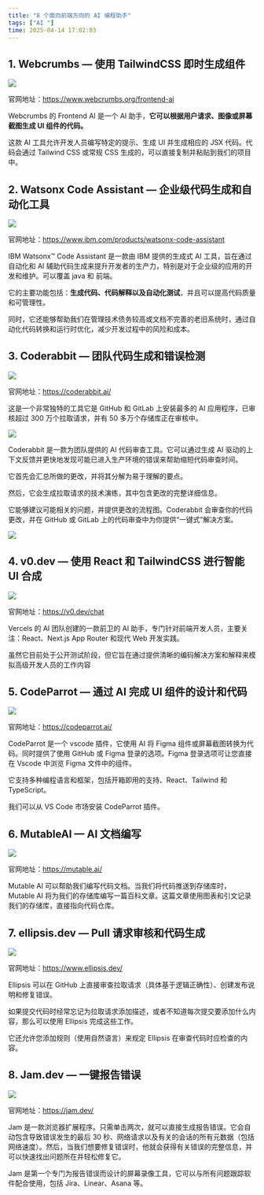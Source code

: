 ```yaml
---
title: "8 个面向前端方向的 AI 编程助手"
tags: ["AI "]
time: 2025-04-14 17:02:03
---
```


## 1\. Webcrumbs — 使用 TailwindCSS 即时生成组件

<img src="/images/71.webp" />

官网地址：https://www.webcrumbs.org/frontend-ai

Webcrumbs 的 Frontend AI 是一个 AI 助手，**它可以根据用户请求、图像或屏幕截图生成 UI 组件的代码。**

这款 AI 工具允许开发人员编写特定的提示、生成 UI 并生成相应的 JSX 代码。代码会通过 Tailwind CSS 或常规 CSS 生成的，可以直接复制并粘贴到我们的项目中。

## 2\. Watsonx Code Assistant — 企业级代码生成和自动化工具

<img src="/images/72.webp" />

官网地址：https://www.ibm.com/products/watsonx-code-assistant

IBM Watsonx™ Code Assistant 是一款由 IBM 提供的生成式 AI 工具，旨在通过自动化和 AI 辅助代码生成来提升开发者的生产力，特别是对于企业级的应用的开发和维护。可以覆盖 java 和 前端。

它的主要功能包括：**生成代码、代码解释以及自动化测试**，并且可以提高代码质量和可管理性。

同时，它还能够帮助我们在管理技术债务较高或文档不完善的老旧系统时，通过自动化代码转换和运行时优化，减少开发过程中的风险和成本。

## 3\. Coderabbit — 团队代码生成和错误检测

<img src="/images/73.webp" />

官网地址：https://coderabbit.ai/

这是一个非常独特的工具它是 GitHub 和 GitLab 上安装最多的 AI 应用程序，已审核超过 300 万个拉取请求，并有 50 多万个存储库正在审核中。

<img src="/images/74.webp" />

Coderabbit 是一款为团队提供的 AI 代码审查工具。它可以通过生成 AI 驱动的上下文反馈并更快地发现可能已进入生产环境的错误来帮助缩短代码审查时间。

它首先会汇总所做的更改，并将其分解为易于理解的要点。

然后，它会生成拉取请求的技术演练，其中包含更改的完整详细信息。

它能够建议可能相关的问题，并提供更改的流程图。Coderabbit 会审查你的代码更改，并在 GitHub 或 GitLab 上的代码审查中为你提供“一键式”解决方案。

<img src="/images/75.webp" />

## 4\. v0.dev — 使用 React 和 TailwindCSS 进行智能 UI 合成

<img src="/images/76.webp" />

官网地址：https://v0.dev/chat

Vercels 的 AI 团队创建的一款前卫的 AI 助手，专门针对前端开发人员，主要关注：React、Next.js App Router 和现代 Web 开发实践。

虽然它目前处于公开测试阶段，但它旨在通过提供清晰的编码解决方案和解释来模拟高级开发人员的工作内容

## 5\. CodeParrot — 通过 AI 完成 UI 组件的设计和代码

<img src="/images/77.webp" />

官网地址：https://codeparrot.ai/

CodeParrot 是一个 vscode 插件，它使用 AI 将 Figma 组件或屏幕截图转换为代码。同时提供了使用 GitHub 或 Figma 登录的选项。Figma 登录选项可让您直接在 Vscode 中浏览 Figma 文件中的组件。

它支持多种编程语言和框架，包括开箱即用的支持、React、Tailwind 和 TypeScript。

我们可以从 VS Code 市场安装 CodeParrot 插件。

## 6\. MutableAI — AI 文档编写

<img src="/images/78.webp" />

官网地址：https://mutable.ai/

Mutable AI 可以帮助我们编写代码文档。当我们将代码推送到存储库时，Mutable AI 将为我们的存储库编写一篇百科文章。这篇文章使用图表和引文记录我们的存储库，直接指向代码仓库。

## 7\. ellipsis.dev — Pull 请求审核和代码生成

<img src="/images/79.webp" />

官网地址：https://www.ellipsis.dev/

Ellipsis 可以在 GitHub 上直接审查拉取请求（具体基于逻辑正确性）、创建发布说明和修复错误。

如果提交代码时经常忘记为拉取请求添加描述，或者不知道每次提交要添加什么内容，那么可以使用 Ellipsis 完成这些工作。

它还允许您添加规则（使用自然语言）来规定 Ellipsis 在审查代码时应检查的内容。

## 8\. Jam.dev — 一键报告错误

<img src="/images/80.webp" />

官网地址：https://jam.dev/

Jam 是一款浏览器扩展程序。只需单击两次，就可以直接生成报告错误。它会自动包含导致错误发生的最后 30 秒、网络请求以及有关的会话的所有元数据（包括网络速度）。然后，当我们想要修复错误时，他就会获得有关错误的完整信息，并可以快速找出问题所在并轻松修复它。

Jam 是第一个专门为报告错误而设计的屏幕录像工具，它可以与所有问题跟踪软件配合使用，包括 Jira、Linear、Asana 等。
